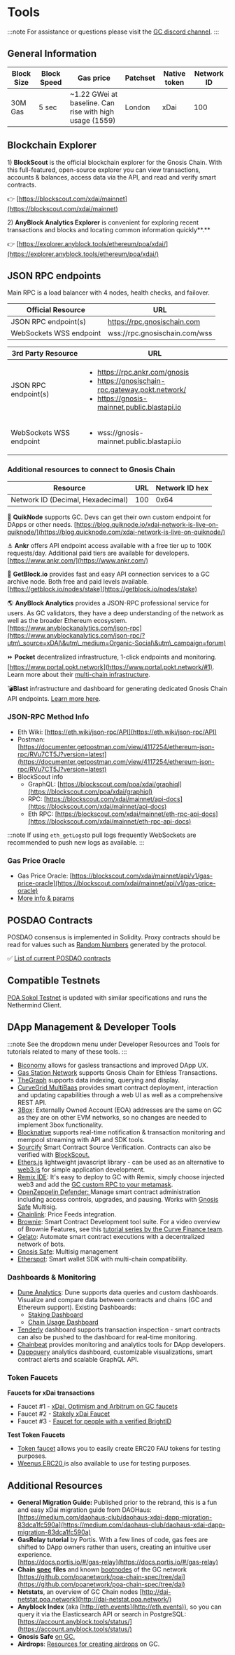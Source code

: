 ---
---

# Tools

:::note
For assistance or questions please visit the [GC discord channel](https://discord.gg/mPJ9zkq).
:::

## General Information

| Block Size | Block Speed | Gas price                                                | Patchset | Native token | Network ID |
| ---------- | ----------- | -------------------------------------------------------- | -------- | ------------ | ---------- |
| 30M Gas    | 5 sec       | \~1.22 GWei at baseline. Can rise with high usage (1559) | London   | xDai         | 100        |

## Blockchain Explorer

1\) **BlockScout** is the official blockchain explorer for the Gnosis Chain. With this full-featured, open-source explorer you can view transactions, accounts & balances, access data via the API, and read and verify smart contracts.

👉 [https://blockscout.com/xdai/mainnet](https://blockscout.com/xdai/mainnet)

2\) **AnyBlock Analytics Explorer** is convenient for exploring recent transactions and blocks and locating common information quickly**.**

👉 [https://explorer.anyblock.tools/ethereum/poa/xdai/](https://explorer.anyblock.tools/ethereum/poa/xdai/)

## JSON RPC endpoints

Main RPC is a load balancer with 4 nodes, health checks, and failover.

| Official Resource | URL | 
| -------- | ---------- |
| JSON RPC endpoint(s) | https://rpc.gnosischain.com  | 
| WebSockets WSS endpoint | wss://rpc.gnosischain.com/wss 
 
 | 3rd Party Resource | URL | 
| -------- | ---------- |
| JSON RPC endpoint(s) | <ul><li>https://rpc.ankr.com/gnosis</li><li>https://gnosischain-rpc.gateway.pokt.network/</li><li>https://gnosis-mainnet.public.blastapi.io</li></ul>
| WebSockets WSS endpoint |  <ul><li>wss://gnosis-mainnet.public.blastapi.io</li></ul>

### **Additional resources to connect to Gnosis Chain**

| Resource                          | URL | Network ID hex |
| --------------------------------- | --- | -------------- |
| Network ID (Decimal, Hexadecimal) | 100 | 0x64           |

🚀 **QuikNode** supports GC. Devs can get their own custom endpoint for DApps or other needs. [https://blog.quiknode.io/xdai-network-is-live-on-quiknode/](https://blog.quicknode.com/xdai-network-is-live-on-quiknode/)

:anchor: **Ankr** offers API endpoint access available with a free tier up to 100K requests/day. Additional paid tiers are available for developers. [https://www.ankr.com/](https://www.ankr.com/)

:signal_strength: **GetBlock.io** provides fast and easy API connection services to a GC archive node. Both free and paid levels available. [https://getblock.io/nodes/stake](https://getblock.io/nodes/stake)

:earth_americas: **AnyBlock Analytics** provides a JSON-RPC professional service for users. As GC validators, they have a deep understanding of the network as well as the broader Ethereum ecosystem. [https://www.anyblockanalytics.com/json-rpc](https://www.anyblockanalytics.com/json-rpc/?utm\_source=xDAI\&utm\_medium=Organic-Social\&utm\_campaign=forum)

:fast_forward: **Pocket** decentralized infrastructure, 1-click endpoints and monitoring. [https://www.portal.pokt.network](https://www.portal.pokt.network/#1). Learn more about their [multi-chain infrastructure](https://www.blog.pokt.network/the-portal-to-private-multi-chain-infrastructure/).

:bomb:**Blast** infrastructure and dashboard for generating dedicated Gnosis Chain API endpoints. [Learn more here](https://medium.com/bware-labs/gnosis-support-added-in-blast-298590bbcc99).

### JSON-RPC Method Info

* Eth Wiki: [https://eth.wiki/json-rpc/API](https://eth.wiki/json-rpc/API)
* Postman: [https://documenter.getpostman.com/view/4117254/ethereum-json-rpc/RVu7CT5J?version=latest](https://documenter.getpostman.com/view/4117254/ethereum-json-rpc/RVu7CT5J?version=latest)
* BlockScout info
  * GraphQL: [https://blockscout.com/poa/xdai/graphiql](https://blockscout.com/poa/xdai/graphiql)
  * RPC: [https://blockscout.com/xdai/mainnet/api-docs](https://blockscout.com/xdai/mainnet/api-docs)
  * Eth RPC: [https://blockscout.com/xdai/mainnet/eth-rpc-api-docs](https://blockscout.com/xdai/mainnet/eth-rpc-api-docs)

:::note
If using `eth_getLogs`to pull logs frequently WebSockets are recommended to push new logs as available.
:::

### **Gas Price Oracle**

* Gas Price Oracle: [https://blockscout.com/xdai/mainnet/api/v1/gas-price-oracle](https://blockscout.com/xdai/mainnet/api/v1/gas-price-oracle)
* [More info & params](gas-price-oracle.md)

## POSDAO Contracts

POSDAO consensus is implemented in Solidity. Proxy contracts should be read for values such as [Random Numbers](../on-chain-random-numbers/) generated by the protocol.&#x20;

:white_check_mark: [List of current POSDAO contracts](https://github.com/poanetwork/poa-chain-spec/blob/dai/contracts.json#L9)


## Compatible Testnets

[POA Sokol Testnet](https://www.poa.network/for-developers/developer-resourses) is updated with similar specifications and runs the Nethermind Client.

## DApp Management & Developer Tools

:::note
See the dropdown menu under Developer Resources and Tools for tutorials related to many of these tools.
:::

* [Biconomy](https://medium.com/biconomy/biconomy-supports-xdai-chain-4d21d1f70222) allows for gasless transactions and improved DApp UX.
* [Gas Station Network](https://opengsn.org/) supports Gnosis Chain for Ethless Transactions.
* [TheGraph](https://thegraph.com) supports data indexing, querying and display.
* [CurveGrid MultiBaas](https://www.curvegrid.com/) provides smart contract deployment, interaction and updating capabilities through a web UI as well as a comprehensive REST API.
* [3Box](https://www.3box.io/):  Externally Owned Account (EOA) addresses are the same on GC as they are on other EVM networks, so no changes are needed to implement 3box functionality.
* [Blocknative](https://docs.blocknative.com/) supports real-time notification & transaction monitoring and mempool streaming with API and SDK tools.
* [Sourcify](https://sourcify.dev/) Smart Contract Source Verification. Contracts can also be verified with [BlockScout.](smart-contract-deployment.md)
* [Ethers.js](connect-to-xdai-with-ethers.js.md) lightweight javascript library - can be used as an alternative to [web3.js](https://web3js.readthedocs.io/en/v1.3.4/) for simple application development.
* [Remix IDE](https://remix-project.org/):  It's easy to deploy to GC with Remix, simply choose injected web3 and add the [GC custom RPC to your metamask](https://www.xdaichain.com/for-users/wallets/metamask/metamask-setup).
* [OpenZeppelin Defender: ](https://defender.openzeppelin.com/)Manage smart contract administration including access controls, upgrades, and pausing. Works with [Gnosis Safe](../../about-gc/project-spotlights/gnosis/gnosis-safe.md) Multisig.
* [Chainlink](https://docs.chain.link/docs/xdai-price-feeds): Price Feeds integration.&#x20;
* [Brownie](https://eth-brownie.readthedocs.io/en/stable/): Smart Contract Development tool suite. For a video overview of Brownie Features, see this [tutorial series by the Curve Finance team](https://www.youtube.com/playlist?list=PLVOHzVzbg7bFUaOGwN0NOgkTItUAVyBBQ).
* [Gelato](https://docs.gelato.network/introduction/readme): Automate smart contract executions with a decentralized network of bots.
* [Gnosis Safe](../../about-gc/project-spotlights/gnosis/gnosis-safe.md): Multisig management
* [Etherspot](https://docs.etherspot.dev/): Smart wallet SDK with multi-chain compatibility.

### **Dashboards & Monitoring**

* [Dune Analytics](https://www.duneanalytics.com/): Dune supports data queries and custom dashboards. Visualize and compare data between contracts and chains (GC and Ethereum support). Existing Dashboards:
  * [Staking Dashboard](https://duneanalytics.com/maxaleks/xdai-staking)
  * [Chain Usage Dashboard](https://duneanalytics.com/maxaleks/xDai-Usage)
* [Tenderly](https://tenderly.co/) dashboard supports transaction inspection - smart contracts can also be pushed to the dashboard for real-time monitoring.
* [Chainbeat](https://chainbeat.io/) provides monitoring and analytics tools for DApp developers.
* [Dappquery](https://dappquery.com/) analytics dashboard, customizable visualizations, smart contract alerts and scalable GraphQL API.

### **Token Faucets**

**Faucets for xDai transactions**

* Faucet #1 - [xDai, Optimism and Arbitrum on GC faucets](https://www.gimlu.com/faucet)
* Faucet #2 - [Stakely xDai Faucet](https://stakely.io/en/faucet/gnosis-chain-xdai)
* Faucet #3 - [Faucet for people with a verified BrightID ](https://unitap.app/)

**Test Token Faucets**

* [Token faucet](https://erc20faucet.com/) allows you to easily create ERC20 FAU tokens for testing purposes.
* [Weenus ERC20 ](https://github.com/bokkypoobah/WeenusTokenFaucet)is also available to use for testing purposes.

## **Additional Resources**

* **General Migration Guide:** Published prior to the rebrand, this is a fun and easy xDai migration guide from DAOHaus: [https://medium.com/daohaus-club/daohaus-xdai-dapp-migration-83dca1fc590a](https://medium.com/daohaus-club/daohaus-xdai-dapp-migration-83dca1fc590a)
* **GasRelay tutorial** by Portis. With a few lines of code, gas fees are shifted to DApp owners rather than users, creating an intuitive user experience.\
  [https://docs.portis.io/#/gas-relay](https://docs.portis.io/#/gas-relay)
* **Chain** [**spec**](https://github.com/poanetwork/poa-chain-spec/blob/dai/spec.json) **files** and known [bootnodes](https://github.com/poanetwork/poa-chain-spec/blob/dai/bootnodes.txt) of the GC network\
  [https://github.com/poanetwork/poa-chain-spec/tree/dai](https://github.com/poanetwork/poa-chain-spec/tree/dai)
* **Netstats**, an overview of GC Chain nodes [http://dai-netstat.poa.network](http://dai-netstat.poa.network/)
* **Anyblock Index** (aka [http://eth.events](http://eth.events)), so you can query it via the Elasticsearch API or search in PostgreSQL: [https://account.anyblock.tools/status/](https://account.anyblock.tools/status/)
* **Gnosis Safe** [on GC.](../../about-gc/project-spotlights/gnosis/gnosis-safe.md)
* **Airdrops**: [Resources for creating airdrops](creating-airdrops/getting-airdrops/) on GC.